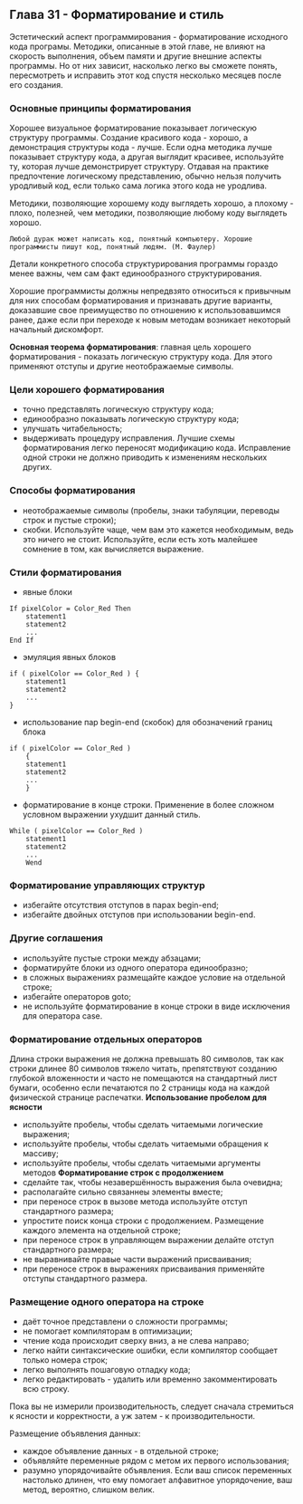 ## Глава 31 - Форматирование и стиль
Эстетический аспект программирования - форматирование исходного кода програмы. Методики, описанные в этой главе, не влияют на скорость выполнения, объем памяти и другие внешние аспекты программы. Но от них зависит, насколько легко вы сможете понять, пересмотреть и исправить этот код спустя несколько месяцев после его создания.
### Основные принципы форматирования
Хорошее визуальное форматирование показывает логическую структуру программы. Создание красивого кода - хорошо, а демонстрация структуры кода - лучше. Если одна методика лучше показывает структуру кода, а другая выглядит красивее, используйте ту, которая лучше демонстрирует структуру. Отдавая на практике предпочтение логическому представлению, обычно нельзя получить уродливый код, если только сама логика этого кода не уродлива. 

Методики, позволяющие хорошему коду выглядеть хорошо, а плохому - плохо, полезней, чем методики, позволяющие любому коду выглядеть хорошо.

```
Любой дурак может написать код, понятный компьютеру. Хорошие программисты пишут код, понятный людям. (М. Фаулер)
```

Детали конкретного способа структурирования программы гораздо менее важны, чем сам факт единообразного структурирования.

Хорошие программисты должны непредвзято относиться к привычным для них способам форматирования и признавать другие варианты, доказавшие свое преимущество по отношению к использовавшимся ранее, даже если при переходе к новым методам возникает некоторый начальный дискомфорт.

**Основная теорема форматирования**: главная цель хорошего форматирования - показать логическую структуру кода. Для этого применяют отступы и другие неотображаемые символы.
### Цели хорошего форматирования
- точно представлять логическую структуру кода;
- единообразно показывать логическую структуру кода;
- улучшать читабельность;
- выдерживать процедуру исправления. Лучшие схемы форматирования легко переносят модификацию кода. Исправление одной строки не должно приводить к изменениям нескольких других.
### Способы форматирования
- неотображаемые символы (пробелы, знаки табуляции, переводы строк и пустые строки);
- скобки. Используйте чаще, чем вам это кажется необходимым, ведь это ничего не стоит. Используйте, если есть хоть малейшее сомнение в том, как вычисляется выражение.
### Стили форматирования
- явные блоки

```
If pixelColor = Color_Red Then
	statement1
	statement2
	...
End If
```

- эмуляция явных блоков

```
if ( pixelColor == Color_Red ) {
	statement1
	statement2
	...
}
```

- использование пар begin-end (скобок) для обозначений границ блока

```
if ( pixelColor == Color_Red ) 
	{
	statement1
	statement2
	...
	}
```

- форматирование в конце строки. Применение в более сложном условном выражении ухудшит данный стиль.

```
While ( pixelColor == Color_Red ) 
	statement1
	statement2
	...
	Wend
```
### Форматирование управляющих структур
- избегайте отсутствия отступов в парах begin-end;
- избегайте двойных отступов при использовании begin-end.
### Другие соглашения
- используйте пустые строки между абзацами;
- форматируйте блоки из одного оператора единообразно;
- в сложных выражениях размещайте каждое условие на отдельной строке;
- избегайте операторов goto;
- не используйте форматирование в конце строки в виде исключения для оператора case.
### Форматирование отдельных операторов
Длина строки выражения не должна превышать 80 символов, так как строки длинее 80 символов тяжело читать, препятствуют созданию глубокой вложенности и часто не помещаются на стандартный лист бумаги, особенно если печатаются по 2 страницы кода на каждой физической странице распечатки.
**Использование пробелом для ясности**
- используйте пробелы, чтобы сделать читаемыми логические выражения;
- используйте пробелы, чтобы сделать читаемыми обращения к массиву;
- используйте пробелы, чтобы сделать читаемыми аргументы методов
**Форматирование строк с продолжением**
- сделайте так, чтобы незавершённость выражения была очевидна;
- располагайте сильно связаннеы элементы вместе;
- при переносе строк в вызове метода используйте отступ стандартного размера;
- упростите поиск конца строки с продолжением. Размещение каждого элемента на отдельной строке;
- при переносе строк в управляющем выражении делайте отступ стандартного размера;
- не выравнивайте правые части выражений присваивания;
- при переносе строк в выражениях присваивания применяйте отступы стандартного размера.
### Размещение одного оператора на строке
- даёт точное представлени о сложности программы;
- не помогает компиляторам в оптимизации;
- чтение кода происходит сверху вниз, а не слева направо;
- легко найти синтаксические ошибки, если компилятор сообщает только номера строк;
- легко выполнять пошаговую отладку кода;
- легко редактировать - удалить или временно закомментировать всю строку.

Пока вы не измерили производительность, следует сначала стремиться к ясности и корректности, а уж затем - к производительности.

Размещение объявления данных:
- каждое объявление данных - в отдельной строке;
- объявляйте переменные рядом с метом их первого использования;
- разумно упорядочивайте объявления. Если ваш список переменных настолько длинен, что ему помогает алфавитное упорядочение, ваш метод, вероятно, слишком велик.